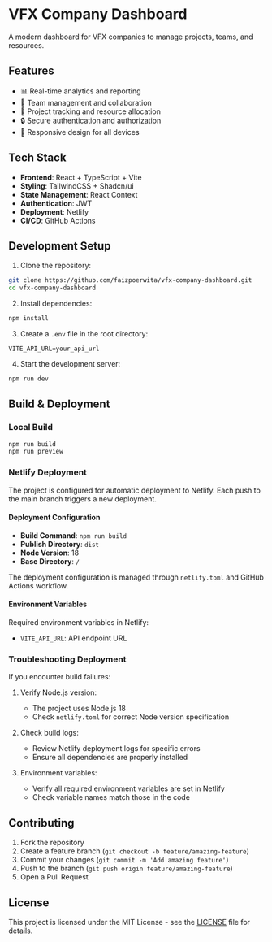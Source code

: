 # VFX Company Dashboard

A modern dashboard for VFX companies to manage projects, teams, and resources.

## Features

- 📊 Real-time analytics and reporting
- 👥 Team management and collaboration
- 🎨 Project tracking and resource allocation
- 🔒 Secure authentication and authorization
- 📱 Responsive design for all devices

## Tech Stack

- **Frontend**: React + TypeScript + Vite
- **Styling**: TailwindCSS + Shadcn/ui
- **State Management**: React Context
- **Authentication**: JWT
- **Deployment**: Netlify
- **CI/CD**: GitHub Actions

## Development Setup

1. Clone the repository:
```bash
git clone https://github.com/faizpoerwita/vfx-company-dashboard.git
cd vfx-company-dashboard
```

2. Install dependencies:
```bash
npm install
```

3. Create a `.env` file in the root directory:
```env
VITE_API_URL=your_api_url
```

4. Start the development server:
```bash
npm run dev
```

## Build & Deployment

### Local Build
```bash
npm run build
npm run preview
```

### Netlify Deployment

The project is configured for automatic deployment to Netlify. Each push to the main branch triggers a new deployment.

#### Deployment Configuration

- **Build Command**: `npm run build`
- **Publish Directory**: `dist`
- **Node Version**: 18
- **Base Directory**: `/`

The deployment configuration is managed through `netlify.toml` and GitHub Actions workflow.

#### Environment Variables

Required environment variables in Netlify:
- `VITE_API_URL`: API endpoint URL

### Troubleshooting Deployment

If you encounter build failures:

1. Verify Node.js version:
   - The project uses Node.js 18
   - Check `netlify.toml` for correct Node version specification

2. Check build logs:
   - Review Netlify deployment logs for specific errors
   - Ensure all dependencies are properly installed

3. Environment variables:
   - Verify all required environment variables are set in Netlify
   - Check variable names match those in the code

## Contributing

1. Fork the repository
2. Create a feature branch (`git checkout -b feature/amazing-feature`)
3. Commit your changes (`git commit -m 'Add amazing feature'`)
4. Push to the branch (`git push origin feature/amazing-feature`)
5. Open a Pull Request

## License

This project is licensed under the MIT License - see the [LICENSE](LICENSE) file for details.
